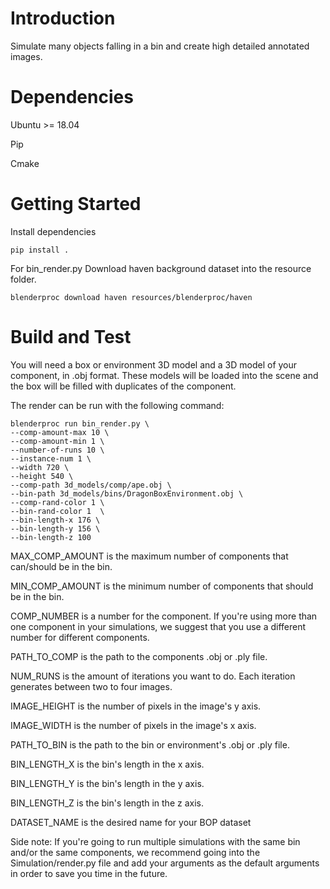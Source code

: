 # Introduction 
Simulate many objects falling in a bin and create high detailed annotated images.

# Dependencies
Ubuntu >= 18.04 

Pip

Cmake

# Getting Started

Install dependencies
``` 
pip install .
```


For bin_render.py Download haven background dataset into the resource folder.
```
blenderproc download haven resources/blenderproc/haven
```

# Build and Test
You will need a box or environment 3D model and a 3D model of your component, in .obj format. 
These models will be loaded into the scene and the box will be filled with duplicates of the component. 

The render can be run with the following command:
```
blenderproc run bin_render.py \
--comp-amount-max 10 \
--comp-amount-min 1 \
--number-of-runs 10 \
--instance-num 1 \
--width 720 \
--height 540 \
--comp-path 3d_models/comp/ape.obj \
--bin-path 3d_models/bins/DragonBoxEnvironment.obj \
--comp-rand-color 1 \
--bin-rand-color 1  \
--bin-length-x 176 \
--bin-length-y 156 \
--bin-length-z 100 
```

MAX_COMP_AMOUNT is the maximum number of components that can/should be in the bin. 

MIN_COMP_AMOUNT is the minimum number of components that should be in the bin.

COMP_NUMBER is a number for the component. If you're using more than one component in your simulations, we suggest that you use a different number for different components.

PATH_TO_COMP is the path to the components .obj or .ply file.

NUM_RUNS is the amount of iterations you want to do. Each iteration generates between two to four images.

IMAGE_HEIGHT is the number of pixels in the image's y axis.

IMAGE_WIDTH is the number of pixels in the image's x axis.

PATH_TO_BIN is the path to the bin or environment's .obj or .ply file.

BIN_LENGTH_X is the bin's length in the x axis.

BIN_LENGTH_Y is the bin's length in the y axis.

BIN_LENGTH_Z is the bin's length in the z axis.

DATASET_NAME is the desired name for your BOP dataset


Side note: If you're going to run multiple simulations with the same bin and/or the same components, we recommend going into the Simulation/render.py file and add your arguments as the default arguments in order to save you time in the future.